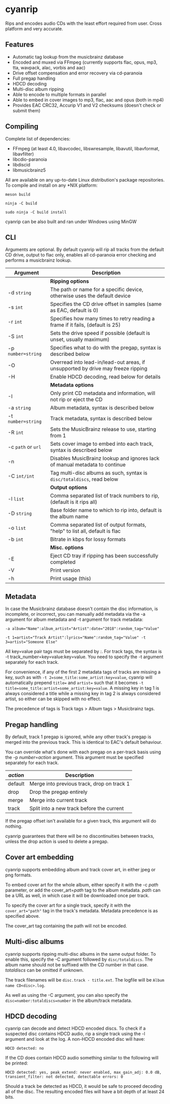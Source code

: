 cyanrip
=======
Rips and encodes audio CDs with the least effort required from user. Cross platform and very accurate.

Features
--------
 * Automatic tag lookup from the musicbrainz database
 * Encoded and muxed via FFmpeg (currently supports flac, opus, mp3, tta, wavpack, alac, vorbis and aac)
 * Drive offset compensation and error recovery via cd-paranoia
 * Full pregap handling
 * HDCD decoding
 * Multi-disc album ripping
 * Able to encode to multiple formats in parallel
 * Able to embed in cover images to mp3, flac, aac and opus (both in mp4)
 * Provides EAC CRC32, Accurip V1 and V2 checksums (doesn't check or submit them)


Compiling
---------
Complete list of dependencies:

 * FFmpeg (at least 4.0, libavcodec, libswresample, libavutil, libavformat, libavfilter)
 * libcdio-paranoia
 * libdiscid
 * libmusicbrainz5

All are available on any up-to-date Linux distribution's package repositories. To compile and install on any *NIX platform:

`meson build`

`ninja -C build`

`sudo ninja -C build install`

cyanrip can be also built and ran under Windows using MinGW


CLI
---

Arguments are optional. By default cyanrip will rip all tracks from the default CD drive, output to flac only, enables all cd-paranoia error checking and performs a musicbrainz lookup.

| Argument             | Description                                                                      |
|----------------------|----------------------------------------------------------------------------------|
|                      | **Ripping options**                                                              |
| -d `string`          | The path or name for a specific device, otherwise uses the default device        |
| -s `int`             | Specifies the CD drive offset in samples (same as EAC, default is 0)             |
| -r `int`             | Specifies how many times to retry reading a frame if it fails, (default is 25)   |
| -S `int`             | Sets the drive speed if possible (default is unset, usually maximum)             |
| -p `number=string`   | Specifies what to do with the pregap, syntax is described below                  |
| -O                   | Overread into lead-in/lead-out areas, if unsupported by drive may freeze ripping |
| -H                   | Enable HDCD decoding, read below for details                                     |
|                      | **Metadata options**                                                             |
| -I                   | Only print CD metadata and information, will not rip or eject the CD             |
| -a `string`          | Album metadata, syntax is described below                                        |
| -t `number=string`   | Track metadata, syntax is described below                                        |
| -R `int`             | Sets the MusicBrainz release to use, starting from 1                             |
| -c `path` or `url`   | Sets cover image to embed into each track, syntax is described below             |
| -n                   | Disables MusicBrainz lookup and ignores lack of manual metadata to continue      |
| -C `int/int`         | Tag multi-disc albums as such, syntax is `disc/totaldiscs`, read below           |
|                      | **Output options**                                                               |
| -l `list`            | Comma separated list of track numbers to rip, (default is it rips all)           |
| -D `string`          | Base folder name to which to rip into, default is the album name                 |
| -o `list`            | Comma separated list of output formats, "help" to list all, default is flac      |
| -b `int`             | Bitrate in kbps for lossy formats                                                |
|                      | **Misc. options**                                                                |
| -E                   | Eject CD tray if ripping has been successfully completed                         |
| -V                   | Print version                                                                    |
| -h                   | Print usage (this)                                                               |


Metadata
--------

In case the Musicbrainz database doesn't contain the disc information, is incomplete, or incorrect, you can manually add metadata via the -a argument for album metadata and -t argument for track metadata:

`-a album="Name":album_artist="Artist":date="2018":random_tag="Value"`

`-t 1=artist="Track Artist":lyrics="Name":random_tag="Value" -t 3=artist="Someone Else"`

All key=value pair tags must be separated by *:*. For track tags, the syntax is -t track_number=key=value:key=value. You need to specify the -t argument separately for each track.

For convenience, if any of the first 2 metadata tags of tracks are missing a key, such as with `-t 2=some_title:some_artist:key=value`, cyanrip will automatically prepend `title=` and `artist=` such that it becomes `-t title=some_title:artist=some_artist:key=value`.
A missing key in tag 1 is always considered a title while a missing key in tag 2 is always considered artist, so either can be skipped with no effect.

The precedence of tags is Track tags > Album tags > Musicbrainz tags.


Pregap handling
---------------

By default, track 1 pregap is ignored, while any other track's pregap is merged into the previous track. This is identical to EAC's default behaviour.

You can override what's done with each pregap on a per-track basis using the -p *number*=*action* argument. This argument must be specified separately for each track.

| *action* | Description                                |
|----------|--------------------------------------------|
| default  | Merge into previous track, drop on track 1 |
| drop     | Drop the pregap entirely                   |
| merge    | Merge into current track                   |
| track    | Split into a new track before the current  |

If the pregap offset isn't available for a given track, this argument will do nothing.

cyanrip guarantees that there will be no discontinuities between tracks, unless the drop action is used to delete a pregap.


Cover art embedding
-------------------

cyanrip supports embedding album and track cover art, in either jpeg or png formats.

To embed cover art for the whole album, either specify it with the -c *path* parameter, or add the cover_art=*path* tag to the album metadata. *path* can be a URL as well, in which case it will be downloaded once per track.

To specify the cover art for a single track, specify it with the `cover_art="path"` tag in the track's metadata. Metadata precedence is as specified above.

The cover_art tag containing the path will not be encoded.


Multi-disc albums
-----------------

cyanrip supports ripping multi-disc albums in the same output folder. To enable this, specify the -C argument followed by `disc/totaldiscs`. The album name should not be suffixed with the CD number in that case. *totaldiscs* can be omitted if unknown.

The track filenames will be `disc.track - title.ext`. The logfile will be `Album name CD<disc>.log`.

As well as using the -C argument, you can also specify the `disc=number:totaldiscs=number` in the album/track metadata.


HDCD decoding
-------------

cyanrip can decode and detect HDCD encoded discs. To check if a suspected disc contains HDCD audio, rip a single track using the -l argument and look at the log. A non-HDCD encoded disc will have:

```
HDCD detected: no
```

If the CD does contain HDCD audio something similar to the following will be printed:

```
HDCD detected: yes, peak_extend: never enabled, max_gain_adj: 0.0 dB, transient_filter: not detected, detectable errors: 0
```

Should a track be detected as HDCD, it would be safe to proceed decoding all of the disc. The resulting encoded files will have a bit depth of at least 24 bits.
